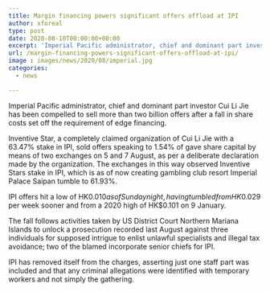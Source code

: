 ```yaml
---
title: Margin financing powers significant offers offload at IPI
author: xforeal 
type: post
date: 2020-08-10T00:00:00+00:00
excerpt: 'Imperial Pacific administrator, chief and dominant part investor Cui Li Jie has been compelled to sell more than two billion offers after a fall in share costs set off the requirement of edge financing '
url: /margin-financing-powers-significant-offers-offload-at-ipi/
image : images/news/2020/08/imperial.jpg
categories:
  - news

---
```

Imperial Pacific administrator, chief and dominant part investor Cui Li Jie has been compelled to sell more than two billion offers after a fall in share costs set off the requirement of edge financing. 

Inventive Star, a completely claimed organization of Cui Li Jie with a 63.47&percnt; stake in IPI, sold offers speaking to 1.54&percnt; of gave share capital by means of two exchanges on 5 and 7 August, as per a deliberate declaration made by the organization. The exchanges in this way observed Inventive Stars stake in IPI, which is as of now creating gambling club resort Imperial Palace Saipan tumble to 61.93&percnt;. 

IPI offers hit a low of HK$0.010 as of Sunday night, having tumbled from HK$0.029 per week sooner and from a 2020 high of HK$0.101 on 9 January. 

The fall follows activities taken by US District Court Northern Mariana Islands to unlock a prosecution recorded last August against three individuals for supposed intrigue to enlist unlawful specialists and illegal tax avoidance; two of the blamed incorporate senior chiefs for IPI. 

IPI has removed itself from the charges, asserting just one staff part was included and that any criminal allegations were identified with temporary workers and not simply the gathering.